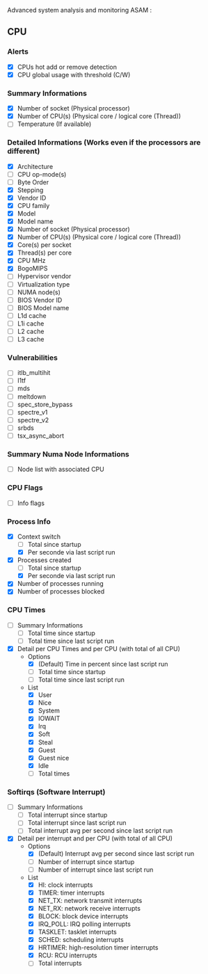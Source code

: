 Advanced system analysis and monitoring ASAM :
 
CPU
-----------

### Alerts
- [x] CPUs hot add or remove detection
- [x] CPU global usage with threshold (C/W)

### Summary Informations
- [x] Number of socket (Physical processor)
- [x] Number of CPU(s) (Physical core / logical core (Thread))
- [ ] Temperature (If available)

### Detailed Informations (Works even if the processors are different)
- [x] Architecture 
- [ ] CPU op-mode(s)
- [ ] Byte Order
- [x] Stepping
- [x] Vendor ID
- [x] CPU family
- [x] Model
- [x] Model name
- [x] Number of socket (Physical processor)
- [x] Number of CPU(s) (Physical core / logical core (Thread))
- [x] Core(s) per socket
- [x] Thread(s) per core
- [x] CPU MHz
- [x] BogoMIPS
- [ ] Hypervisor vendor
- [ ] Virtualization type
- [ ] NUMA node(s)
- [ ] BIOS Vendor ID
- [ ] BIOS Model name
- [ ] L1d cache
- [ ] L1i cache
- [ ] L2 cache
- [ ] L3 cache

### Vulnerabilities
- [ ] itlb_multihit
- [ ] l1tf
- [ ] mds
- [ ] meltdown
- [ ] spec_store_bypass
- [ ] spectre_v1
- [ ] spectre_v2
- [ ] srbds
- [ ] tsx_async_abort

### Summary Numa Node Informations
- [ ] Node list with associated CPU 

### CPU Flags
- [ ] Info flags

### Process Info
- [x] Context switch
    - [ ] Total since startup
    - [x] Per seconde via last script run
- [x] Processes created
    - [ ] Total since startup
    - [x] Per seconde via last script run
- [x] Number of processes running
- [x] Number of processes blocked

### CPU Times
- [ ] Summary Informations
    - [ ] Total time since startup
    - [ ] Total time since last script run
- [x] Detail per CPU Times and per CPU (with total of all CPU)
    - Options
        - [x] (Default) Time in percent since last script run
        - [ ] Total time since startup
        - [ ] Total time since last script run
    - List
        - [x] User
        - [x] Nice
        - [x] System
        - [x] IOWAIT
        - [x] Irq
        - [x] Soft
        - [x] Steal
        - [x] Guest
        - [x] Guest nice
        - [x] Idle
        - [ ] Total times

### Softirqs (Software Interrupt)
- [ ] Summary Informations
    - [ ] Total interrupt since startup
    - [ ] Total interrupt since last script run
    - [ ] Total interrupt avg per second since last script run
- [x] Detail per interrupt and per CPU (with total of all CPU)
    - Options
        - [x] (Default) Interrupt avg per second since last script run
        - [ ] Number of interrupt since startup
        - [ ] Number of interrupt since last script run
    - List
        - [x] HI: clock interrupts
        - [x] TIMER: timer interrupts
        - [x] NET_TX: network transmit interrupts
        - [x] NET_RX: network receive interrupts
        - [x] BLOCK: block device interrupts
        - [x] IRQ_POLL: IRQ polling interrupts
        - [x] TASKLET: tasklet interrupts
        - [x] SCHED: scheduling interrupts
        - [x] HRTIMER: high-resolution timer interrupts
        - [x] RCU: RCU interrupts
        - [ ] Total interrupts